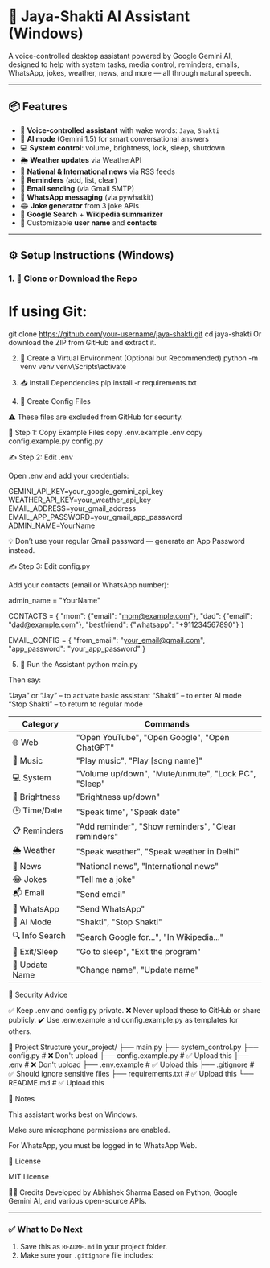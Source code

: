 # 🧠 Jaya-Shakti AI Assistant (Windows)

A voice-controlled desktop assistant powered by Google Gemini AI, designed to help with system tasks, media control, reminders, emails, WhatsApp, jokes, weather, news, and more — all through natural speech.

---

## 📦 Features

- 🎤 **Voice-controlled assistant** with wake words: `Jaya`, `Shakti`
- 🤖 **AI mode** (Gemini 1.5) for smart conversational answers
- 💻 **System control**: volume, brightness, lock, sleep, shutdown
- 🌦️ **Weather updates** via WeatherAPI
- 📰 **National & International news** via RSS feeds
- 📅 **Reminders** (add, list, clear)
- 💌 **Email sending** (via Gmail SMTP)
- 📱 **WhatsApp messaging** (via pywhatkit)
- 😂 **Joke generator** from 3 joke APIs
- 🔎 **Google Search** + **Wikipedia summarizer**
- 🧑 Customizable **user name** and **contacts**

---

## ⚙️ Setup Instructions (Windows)

### 1. 🧬 Clone or Download the Repo

# If using Git:
git clone https://github.com/your-username/jaya-shakti.git
cd jaya-shakti
Or download the ZIP from GitHub and extract it.


2. 🐍 Create a Virtual Environment (Optional but Recommended)
python -m venv venv
venv\Scripts\activate


3. 📥 Install Dependencies
pip install -r requirements.txt


4. 🧪 Create Config Files

⚠️ These files are excluded from GitHub for security.

🔐 Step 1: Copy Example Files
copy .env.example .env
copy config.example.py config.py

✍️ Step 2: Edit .env

Open .env and add your credentials:

GEMINI_API_KEY=your_google_gemini_api_key
WEATHER_API_KEY=your_weather_api_key
EMAIL_ADDRESS=your_gmail_address
EMAIL_APP_PASSWORD=your_gmail_app_password
ADMIN_NAME=YourName


💡 Don’t use your regular Gmail password — generate an App Password
 instead.


 ✍️ Step 3: Edit config.py

Add your contacts (email or WhatsApp number):

admin_name = "YourName"

CONTACTS = {
    "mom": {"email": "mom@example.com"},
    "dad": {"email": "dad@example.com"},
    "bestfriend": {"whatsapp": "+911234567890"}
}

EMAIL_CONFIG = {
    "from_email": "your_email@gmail.com",
    "app_password": "your_app_password"
}


5. 🚀 Run the Assistant
python main.py


Then say:

“Jaya” or “Jay” – to activate basic assistant
“Shakti” – to enter AI mode
“Stop Shakti” – to return to regular mode

| Category       | Commands                                            |
| -------------- | --------------------------------------------------- |
| 🌐 Web         | "Open YouTube", "Open Google", "Open ChatGPT"       |
| 🎵 Music       | "Play music", "Play \[song name]"                   |
| 💻 System      | "Volume up/down", "Mute/unmute", "Lock PC", "Sleep" |
| 🔆 Brightness  | "Brightness up/down"                                |
| 🕒 Time/Date   | "Speak time", "Speak date"                          |
| 📋 Reminders   | "Add reminder", "Show reminders", "Clear reminders" |
| 🌦️ Weather    | "Speak weather", "Speak weather in Delhi"           |
| 📰 News        | "National news", "International news"               |
| 😂 Jokes       | "Tell me a joke"                                    |
| 📬 Email       | "Send email"                                        |
| 📱 WhatsApp    | "Send WhatsApp"                                     |
| 🤖 AI Mode     | "Shakti", "Stop Shakti"                             |
| 🔍 Info Search | "Search Google for...", "In Wikipedia..."           |
| 👋 Exit/Sleep  | "Go to sleep", "Exit the program"                   |
| 👤 Update Name | "Change name", "Update name"                        |


🔐 Security Advice

✅ Keep .env and config.py private.
❌ Never upload these to GitHub or share publicly.
✔️ Use .env.example and config.example.py as templates for others.

📁 Project Structure
your_project/
├── main.py
├── system_control.py
├── config.py            # ❌ Don't upload
├── config.example.py    # ✅ Upload this
├── .env                 # ❌ Don't upload
├── .env.example         # ✅ Upload this
├── .gitignore           # ✅ Should ignore sensitive files
├── requirements.txt     # ✅ Upload this
└── README.md            # ✅ Upload this


🧠 Notes

This assistant works best on Windows.

Make sure microphone permissions are enabled.

For WhatsApp, you must be logged in to WhatsApp Web.

📜 License

MIT License

🙋‍♂️ Credits
Developed by Abhishek Sharma
Based on Python, Google Gemini AI, and various open-source APIs.


---

### ✅ What to Do Next

1. Save this as `README.md` in your project folder.
2. Make sure your `.gitignore` file includes:
